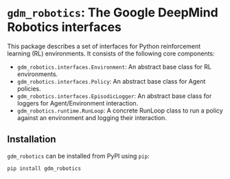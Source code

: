 # `gdm_robotics`: The Google DeepMind Robotics interfaces

This package describes a set of interfaces for Python reinforcement learning
(RL) environments. It consists of the following core components:

*   `gdm_robotics.interfaces.Environment`: An abstract base class for RL environments.
*   `gdm_robotics.interfaces.Policy`: An abstract base class for Agent policies.
*   `gdm_robotics.interfaces.EpisodicLogger`: An abstract base class for loggers for Agent/Environment interaction.
*   `gdm_robotics.runtime.RunLoop`: A concrete RunLoop class to run a policy against an environment and logging their interaction.

## Installation

`gdm_robotics` can be installed from PyPI using `pip`:

```bash
pip install gdm_robotics
```
